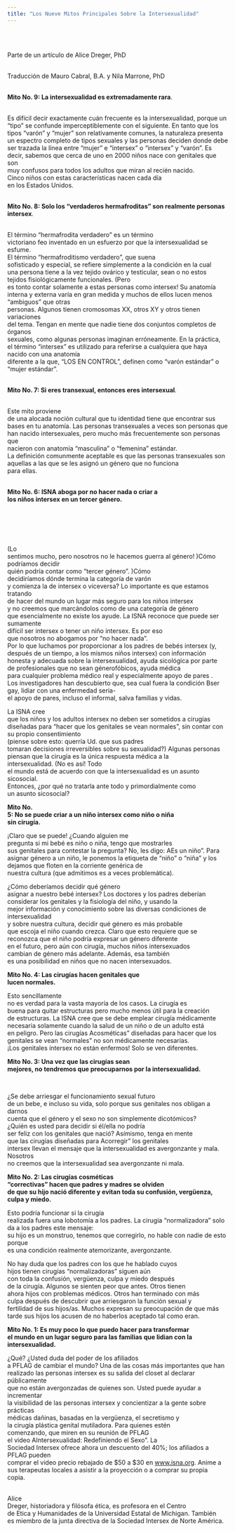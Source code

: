 ```yaml
---
title: "Los Nueve Mitos Principales Sobre la Intersexualidad"
---
```


<br>

<br>Parte de un art&iacute;culo de Alice Dreger, PhD<br>

<br>Traducci&oacute;n de Mauro Cabral, B.A. y Nila Marrone, PhD<br>

<br>**Mito No. 9: La intersexualidad es extremadamente rara**.<br>

<br>Es dif&iacute;cil decir exactamente cu&aacute;n frecuente es la intersexualidad, porque un &#8220;tipo&#8221; se confunde imperceptiblemente con el siguiente. En tanto que los tipos &#8220;var&oacute;n&#8221; y &#8220;mujer&#8221; son relativamente comunes, la naturaleza presenta un espectro completo de tipos sexuales y las personas deciden donde debe ser trazada la l&iacute;nea entre &#8220;mujer&#8221; e &#8220;intersex&#8221; o &#8220;intersex&#8221; y &#8220;var&oacute;n&#8221;. Es <br> decir, sabemos que cerca de uno en 2000 ni&ntilde;os nace con genitales que son <br> muy confusos para todos los adultos que miran al reci&eacute;n nacido. <br> Cinco ni&ntilde;os con estas caracter&iacute;sticas nacen cada d&iacute;a <br> en los Estados Unidos.<br>

<br>**Mito No. 8: Solo los &#8220;verdaderos hermafroditas&#8221; son realmente personas intersex**.<br>

<br>El t&eacute;rmino &#8220;hermafrodita verdadero&#8221; es un t&eacute;rmino <br> victoriano feo inventado en un esfuerzo por que la intersexualidad se esfume. <br> El t&eacute;rmino &#8220;hermafroditismo verdadero&#8221;, que suena <br> sofisticado y especial, se refiere simplemente a la condici&oacute;n en la cual <br> una persona tiene a la vez tejido ov&aacute;rico y testicular, sean o no estos <br> tejidos fisiol&oacute;gicamente funcionales. (Pero <br> es tonto contar solamente a estas personas como intersex! Su anatom&iacute;a <br> interna y externa var&iacute;a en gran medida y muchos de ellos lucen menos &#8220;ambiguos&#8221; que otras <br> personas. Algunos tienen cromosomas XX, otros XY y otros tienen variaciones <br> del tema. Tengan en mente que nadie tiene dos conjuntos completos de &oacute;rganos <br> sexuales, como algunas personas imaginan err&oacute;neamente. En la pr&aacute;ctica, <br> el t&eacute;rmino &#8220;intersex&#8221; es utilizado para referirse a cualquiera que haya nacido con una anatom&iacute;a <br> diferente a la que, &#8220;<span class="caps">LOS</span> EN <span class="caps">CONTROL</span>&#8221;, definen como &#8220;var&oacute;n est&aacute;ndar&#8221; o &#8220;mujer est&aacute;ndar&#8221;.<br>

<br>**Mito No. 7: Si eres transexual, entonces eres intersexual**.<br>

<br>Este mito proviene <br> de una alocada noci&oacute;n cultural que tu identidad tiene que encontrar sus <br> bases en tu anatom&iacute;a. Las personas transexuales a veces son personas que <br> han nacido intersexuales, pero mucho m&aacute;s frecuentemente son personas que <br> nacieron con anatom&iacute;a &#8220;masculina&#8221; o &#8220;femenina&#8221; est&aacute;ndar. <br> La definici&oacute;n comunmente aceptable es que las personas transexuales son <br> aquellas a las que se les asign&oacute; un g&eacute;nero que no funciona <br> para ellas.<br>

<br>**Mito No. 6: <span class="caps">ISNA</span> aboga por no hacer nada o criar a <br> los ni&ntilde;os intersex en un tercer g&eacute;nero.**<br><br clear=ALL style='page-break-before:<br>auto;'><br> <br><div class=Section2> <br> 

(Lo <br> sentimos mucho, pero nosotros no le hacemos guerra al g&eacute;nero! )C&oacute;mo podr&iacute;amos decidir <br> qui&eacute;n podr&iacute;a contar como &#8220;tercer g&eacute;nero&#8221;. )C&oacute;mo <br> decidir&iacute;amos d&oacute;nde termina la categor&iacute;a de var&oacute;n <br> y comienza la de intersex o viceversa? Lo importante es que estamos tratando <br> de hacer del mundo un lugar m&aacute;s seguro para los ni&ntilde;os intersex <br> y no creemos que marc&aacute;ndolos como de una categor&iacute;a de g&eacute;nero <br> que esencialmente no existe los ayude. La <span class="caps">ISNA</span> reconoce que puede ser sumamente <br> dif&iacute;cil ser intersex o tener un ni&ntilde;o intersex. Es por eso <br> que nosotros no abogamos por &#8220;no hacer nada&#8221;. <br> Por lo que luchamos por proporcionar a los padres de beb&eacute;s intersex (y, <br> despu&eacute;s de un tiempo, a los mismos ni&ntilde;os intersex) con informaci&oacute;n <br> honesta y adecuada sobre la intersexualidad, ayuda sicol&oacute;gica por parte <br> de profesionales que no sean g&eacute;nerof&oacute;bicos, ayuda m&eacute;dica <br> para cualquier problema m&eacute;dico real y especialmente apoyo de pares . <br> Los investigadores han descubierto que, sea cual fuera la condici&oacute;n Bser gay, lidiar con una enfermedad seria- <br> el apoyo de pares, incluso el informal, salva familias y vidas. <br> 

La <span class="caps">ISNA</span> cree <br> que los ni&ntilde;os y los adultos intersex no deben ser sometidos a cirug&iacute;as <br> dise&ntilde;adas para &#8220;hacer que los genitales se vean normales&#8221;, sin contar con su propio consentimiento <br> (piense sobre esto: querr&iacute;a Ud. que sus padres <br> tomaran decisiones irreversibles sobre su sexualidad?) Algunas personas <br> piensan que la cirug&iacute;a es la &uacute;nica respuesta m&eacute;dica a la <br> intersexualidad. (No es as&iacute;! Todo <br> el mundo est&aacute; de acuerdo con que la intersexualidad es un asunto sicosocial. <br> Entonces, &iquest;por qu&eacute; no tratarla ante todo y primordialmente como <br> un asunto sicosocial?<br> 

**Mito No. <br> 5: No se puede criar a un ni&ntilde;o intersex como ni&ntilde;o o ni&ntilde;a <br> sin cirug&iacute;a.**<br> 

&iexcl;Claro que se puede! &iquest;Cuando alguien me <br> pregunta si mi beb&eacute; es ni&ntilde;o o ni&ntilde;a, tengo que mostrarles <br> sus genitales para contestar la pregunta? No, les digo: AEs un ni&ntilde;o&#8221;. Para <br> asignar g&eacute;nero a un ni&ntilde;o, le ponemos la etiqueta de &#8220;ni&ntilde;o&#8221; o &#8220;ni&ntilde;a&#8221; y los dejamos que floten en la corriente gen&eacute;rica de <br> nuestra cultura (que admitimos es a veces problem&aacute;tica).<br> 

&iquest;C&oacute;mo deber&iacute;amos decidir qu&eacute; g&eacute;nero <br> asignar a nuestro beb&eacute; intersex? Los doctores y los padres deber&iacute;an <br> considerar los genitales y la fisiolog&iacute;a del ni&ntilde;o, y usando la <br> mejor informaci&oacute;n y conocimiento sobre las diversas condiciones de intersexualidad <br> y sobre nuestra cultura, decidir qu&eacute; g&eacute;nero es m&aacute;s probable <br> que escoja el ni&ntilde;o cuando crezca. Claro que esto requiere que se <br> reconozca que el ni&ntilde;o podr&iacute;a expresar un g&eacute;nero diferente <br> en el futuro, pero a&uacute;n con cirug&iacute;a, muchos ni&ntilde;os intersexuados <br> cambian de g&eacute;nero m&aacute;s adelante. Adem&aacute;s, esa tambi&eacute;n <br> es una posibilidad en ni&ntilde;os que no nacen intersexuados.<br> 

**Mito No. 4: Las cirug&iacute;as hacen genitales que <br> lucen normales.**<br> 

Esto sencillamente <br> no es verdad para la vasta mayor&iacute;a de los casos. La cirug&iacute;a es <br> buena para quitar estructuras pero mucho menos &uacute;til para la creaci&oacute;n <br> de estructuras. La <span class="caps">ISNA</span> cree que se debe emplear cirug&iacute;a m&eacute;dicamente <br> necesaria solamente cuando la salud de un ni&ntilde;o o de un adulto est&aacute; <br> en peligro. Pero las cirug&iacute;as Acosm&eacute;ticas&#8221; dise&ntilde;adas para hacer que los <br> genitales se vean &#8220;normales&#8221; no son m&eacute;dicamente necesarias. <br> &iexcl;Los genitales intersex no est&aacute;n enfermos! Solo se ven diferentes.<br> 

**Mito No. 3: Una vez que las cirug&iacute;as sean <br> mejores, no tendremos que preocuparnos por la intersexualidad.**<br></div><br>

&iquest;Se debe arriesgar el funcionamiento sexual futuro <br> de un bebe, e incluso su vida, solo porque sus genitales nos obligan a darnos <br> cuenta que el g&eacute;nero y el sexo no son simplemente dicot&oacute;micos? <br> &iquest;Qui&eacute;n es usted para decidir si &eacute;l/ella no podr&iacute;a <br> ser feliz con los genitales que naci&oacute;? As&iacute;mismo, tenga en mente <br> que las cirug&iacute;as dise&ntilde;adas para Acorregir&#8221; los genitales <br> intersex llevan el mensaje que la intersexualidad es avergonzante y mala. Nosotros <br> no creemos que la intersexualidad sea avergonzante ni mala.<br> 

**Mito No. 2: Las cirug&iacute;as cosm&eacute;ticas <br> &#8220;correctivas&#8221; hacen que padres y madres se olviden <br> de que su hijo naci&oacute; diferente y evitan toda su confusi&oacute;n, verg&uuml;enza, <br> culpa y miedo.**<br> 

Esto podr&iacute;a funcionar si la cirug&iacute;a <br> realizada fuera una lobotom&iacute;a a los padres. La cirug&iacute;a &#8220;normalizadora&#8221; solo da a los padres este mensaje: <br> su hijo es un monstruo, tenemos que corregirlo, no hable con nadie de esto porque <br> es una condici&oacute;n realmente atemorizante, avergonzante. <br> 

No hay duda que los padres con los que he hablado cuyos <br> hijos tienen cirug&iacute;as &#8220;normalizadoras&#8221; siguen a&uacute;n <br> con toda la confusi&oacute;n, verg&uuml;enza, culpa y miedo despu&eacute;s <br> de la cirug&iacute;a. Algunos se sienten peor que antes. Otros tienen <br> ahora hijos con problemas m&eacute;dicos. Otros han terminado con m&aacute;s <br> culpa despu&eacute;s de descubrir que arriesgaron la funci&oacute;n sexual y <br> fertilidad de sus hijos/as. Muchos expresan su preocupaci&oacute;n de que m&aacute;s <br> tarde sus hijos los acusen de no haberlos aceptado tal como eran.<br> 

**Mito No. 1: Es muy poco lo que puedo hacer para transformar <br> el mundo en un lugar seguro para las familias que lidian con la intersexualidad.**<br> 

&iquest;Qu&eacute;? &iquest;Usted duda del poder de los afiliados <br> a <span class="caps">PFLAG</span> de cambiar el mundo? Una de las cosas m&aacute;s importantes que han <br> realizado las personas intersex es su salida del closet al declarar p&uacute;blicamente <br> que no est&aacute;n avergonzadas de quienes son. Usted puede ayudar a incrementar <br> la visibilidad de las personas intersex y concientizar a la gente sobre pr&aacute;cticas <br> m&eacute;dicas da&ntilde;inas, basadas en la verg&uuml;enza, el secretismo y <br> la cirug&iacute;a pl&aacute;stica genital mutiladora. Para quienes est&eacute;n <br> comenzando, que miren en su reuni&oacute;n de <span class="caps">PFLAG</span> <br> el video AIntersexualidad: Redefiniendo el Sexo&#8221;. La <br> Sociedad Intersex ofrece ahora un descuento del 40%; los afiliados a <span class="caps">PFLAG</span> pueden <br> comprar el video precio rebajado de $50 a $30 en www.isna.org. Anime a <br> sus terapeutas locales a asistir a la proyecci&oacute;n o a comprar su propia <br> copia.<br> 

<br> Alice <br> Dreger, historiadora y fil&oacute;sofa &eacute;tica, es profesora en el Centro <br> de Etica y Humanidades de la Universidad Estatal de Michigan. Tambi&eacute;n <br> es miembro de la junta directiva de la Sociedad Intersex de Norte Am&eacute;rica.<br><br><br>